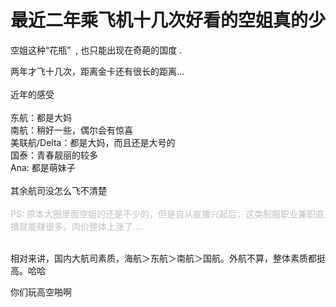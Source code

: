 # 最近二年乘飞机十几次好看的空姐真的少


空姐这种“花瓶”&nbsp;&nbsp;, 也只能出现在奇葩的国度 .

两年才飞十几次，距离金卡还有很长的距离... <br />
<br />
近年的感受<br />
<br />
东航：都是大妈<br />
南航：稍好一些，偶尔会有惊喜<br />
美联航/Delta：都是大妈，而且还是大号的<br />
国泰：青春靓丽的较多 <img src="static/image/smiley/default/lol.gif" smilieid="12" border="0" alt="" /><br />
Ana: 都是萌妹子 <img src="static/image/smiley/default/lol.gif" smilieid="12" border="0" alt="" /><br />
<br />
其余航司没怎么飞不清楚<br />
<br />
<font color="Silver">PS: 原本大圈里面空姐的还是不少的，但是自从直播兴起后，这类制服职业兼职直播就能赚很多，肉价整体上涨了....</font><br />
<br />


相对来讲，国内大航司素质，海航＞东航＞南航＞国航。外航不算，整体素质都挺高。哈哈

你们玩高空啪啊
